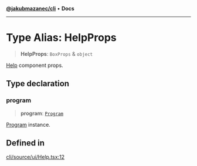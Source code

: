 [**@jakubmazanec/cli**](../README.md) • **Docs**

---

# Type Alias: HelpProps

> **HelpProps**: `BoxProps` & `object`

[Help](../functions/Help.md) component props.

## Type declaration

### program

> **program**: [`Program`](../classes/Program.md)

[Program](../classes/Program.md) instance.

## Defined in

[cli/source/ui/Help.tsx:12](https://github.com/jakubmazanec/tools/blob/e8e1a063ee4a3ba5413ab6c19f760853c220a8ce/packages/cli/source/ui/Help.tsx#L12)

